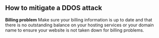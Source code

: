 ## How to mitigate a DDOS attack
**Billing problem**
Make sure your billing information is up to date and that there is no outstanding balance on your hosting services or your domain name to ensure your website is not taken down for billing problems.